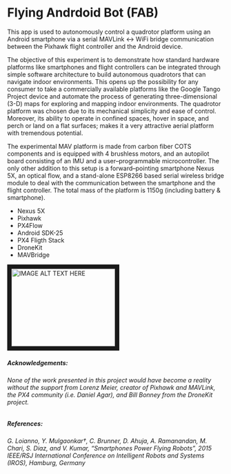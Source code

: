 Flying Andrdoid Bot (FAB)
=========

This app is used to autonomously control a quadrotor platform using an Android smartphone via a serial MAVLink <-> WiFi bridge communication between the Pixhawk flight controller and the Android device.

The objective of this experiment is to demonstrate how standard hardware platforms like smartphones and flight controllers can be integrated through simple software architecture to build autonomous quadrotors that can navigate indoor environments. This opens up the possibility for any consumer to take a commercially available platforms like the Google Tango Project device and automate the process of generating three-dimensional (3-D) maps for exploring and mapping indoor environments. The quadrotor platform was chosen due to its mechanical simplicity and ease of control. Moreover, its ability to operate in confined spaces, hover in space, and perch or land on a flat surfaces; makes it a very attractive aerial platform with tremendous potential.

The experimental MAV platform is made from carbon fiber COTS components and is equipped with 4 brushless motors, and an autopilot board consisting of an IMU and a user–programmable microcontroller. The only other addition to this setup is a forward–pointing smartphone Nexus 5X, an optical flow, and a stand-alone ESP8266 based serial wireless bridge module to deal with the communication between the smartphone and the flight controller. The total mass of the platform is 1150g (including battery & smartphone).

+ Nexus 5X
+ Pixhawk
+ PX4Flow
+ Android SDK-25
+ PX4 Fligth Stack
+ DroneKit
+ MAVBridge

<a href="https://www.youtube.com/watch?v=TwOflR7KXuQ" target="_blank"><img src="https://img.youtube.com/vi/TwOflR7KXuQ/0.jpg"
alt="IMAGE ALT TEXT HERE" width="240" height="180" border="10" /></a>

##### Acknowledgements:
###### None of the work presented in this project would have become a reality without the support from Lorenz Meier, creator of Pixhawk and MAVLink, the PX4 community (i.e. Daniel Agar), and Bill Bonney from the DroneKit project.

##### References:
###### G. Loianno, Y. Mulgaonkar†, C. Brunner, D. Ahuja, A. Ramanandan, M. Chari, S. Diaz, and V. Kumar, “Smartphones Power Flying Robots”, 2015 IEEE/RSJ International Conference on Intelligent Robots and Systems (IROS), Hamburg, Germany
